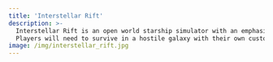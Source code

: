 ```yaml
---
title: 'Interstellar Rift'
description: >-
  Interstellar Rift is an open world starship simulator with an emphasis on ship construction and multi-player interaction. 
  Players will need to survive in a hostile galaxy with their own custom-designed and constructed starship
image: /img/interstellar_rift.jpg
---
```

